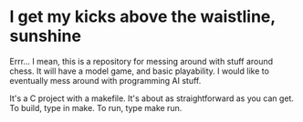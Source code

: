 # I get my kicks above the waistline, sunshine

Errr... I mean, this is a repository for messing around with stuff around chess. 
It will have a model game, and basic playability. I would like to eventually mess
around with programming AI stuff.

It's a C project with a makefile. It's about as straightforward as you can get.
To build, type in make. To run, type make run.

